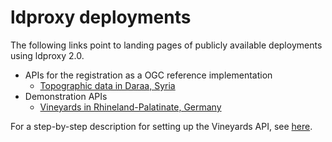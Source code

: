 # ldproxy deployments

The following links point to landing pages of publicly available deployments using ldproxy 2.0.

* APIs for the registration as a OGC reference implementation
  * [Topographic data in Daraa, Syria](https://services.interactive-instruments.de/t15/daraa)
* Demonstration APIs
  * [Vineyards in Rhineland-Palatinate, Germany](https://demo.ldproxy.net/vineyards)

For a step-by-step description for setting up the Vineyards API, see [here](https://github.com/interactive-instruments/ldproxy/blob/master/demo/vineyards/README.md).
